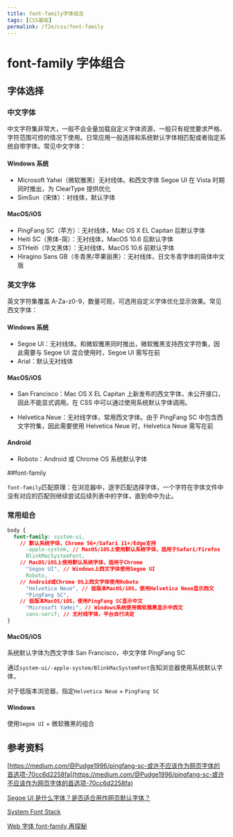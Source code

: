 ```yaml
---
title: font-family字体组合
tags: [CSS基础]
permalink: /f2e/css/font-family
---
```


# font-family 字体组合

## 字体选择

### 中文字体

中文字符集非常大，一般不会全量加载自定义字体资源，一般只有视觉要求严格、字符范围可控的情况下使用。日常应用一般选择和系统默认字体相匹配或者指定系统自带字体。常见中文字体：

#### Windows 系统

- Microsoft Yahei（微软雅黑）无衬线体。和西文字体 Segoe UI 在 Vista 时期同时推出，为 ClearType 提供优化
- SimSun（宋体）：衬线体，默认字体

#### MacOS/iOS

- PingFang SC（苹方）：无衬线体，Mac OS X EL Capitan 后默认字体
- Heiti SC（黑体-简）：无衬线体，MacOS 10.6 后默认字体
- STHeiti（华文黑体）：无衬线体，MacOS 10.6 前默认字体
- Hiragino Sans GB（冬青黑/苹果丽黑）：无衬线体，日文冬青字体的简体中文版

### 英文字体

英文字符集覆盖 A-Za-z0-9，数量可观，可选用自定义字体优化显示效果。常见西文字体：

#### Windows 系统

- Segoe UI：无衬线体。和微软雅黑同时推出，微软雅黑支持西文字符集，因此需要与 Segoe UI 混合使用时，Segoe UI 需写在前
- Arial：默认无衬线体

#### MacOS/iOS

- San Francisco：Mac OS X EL Capitan 上新发布的西文字体，未公开接口，因此不能显式调用。在 CSS 中可以通过使用系统默认字体调用。

- Helvetica Neue：无衬线字体，常用西文字体。由于 PingFang SC 中包含西文字符集，因此需要使用 Helvetica Neue 时，Helvetica Neue 需写在前

#### Android

- Roboto：Android 或 Chrome OS 系统默认字体

##font-family

`font-family`匹配原理：在浏览器中，逐字匹配选择字体，一个字符在字体文件中没有对应的匹配则继续尝试后续列表中的字体，直到命中为止。

### 常用组合

```css
body {
  font-family: system-ui,
    // 默认系统字体，Chrome 56+/Safari 11+/Edge支持
      -apple-system, // MacOS/iOS上使用默认系统字体，适用于Safari/Firefox
      BlinkMacSystemFont,
    // MacOS/iOS上使用默认系统字体，适用于Chrome
      "Segoe UI", // Windows上西文字体使用Segoe UI
      Roboto,
    // Android或Chrome OS上西文字体使用Roboto
      "Helvetica Neue", // 低版本MacOS/iOS，使用Helvetica Neue显示西文
      "PingFang SC",
    // 低版本MacOS/iOS，使用PingFang SC显示中文
      "Microsoft YaHei", // Windows系统使用微软雅黑显示中西文
      sans-serif; // 无衬线字体，平台自行决定
}
```

#### MacOS/iOS

系统默认字体为西文字体 San Francisco，中文字体 PingFang SC

通过`system-ui/-apple-system/BlinkMacSystemFont`告知浏览器使用系统默认字体，

对于低版本浏览器，指定`Helvetica Neue` + `PingFang SC`

#### Windows

使用`Segoe UI` + 微软雅黑的组合

## 参考资料

[https://medium.com/@Pudge1996/pingfang-sc-或许不应该作为网页字体的首选项-70cc6d2258fa](https://medium.com/@Pudge1996/pingfang-sc-或许不应该作为网页字体的首选项-70cc6d2258fa)

[Segoe UI 是什么字体？是否适合用作网页默认字体？](https://www.zhihu.com/question/20382671/answer/14964799)

[System Font Stack](https://css-tricks.com/snippets/css/system-font-stack/)

[Web 字体 font-family 再探秘](https://juejin.im/post/6844903912760147982)
